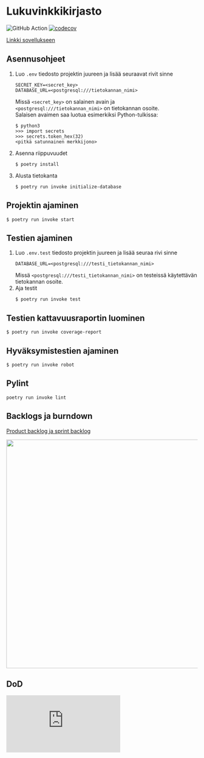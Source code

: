 # Lukuvinkkikirjasto

![GitHub Action](https://github.com/kimmomuli/Lukuvinkkikirjasto/workflows/CI/badge.svg)
[![codecov](https://codecov.io/gh/kimmomuli/Lukuvinkkikirjasto/branch/main/graph/badge.svg?token=06TFSWVEKM)](https://codecov.io/gh/kimmomuli/Lukuvinkkikirjasto)

[Linkki sovellukseen](https://lukuvinkkikirjasto2.herokuapp.com/)

## Asennusohjeet
1. Luo `.env` tiedosto projektin juureen ja lisää seuraavat rivit sinne
    ```
    SECRET_KEY=<secret_key>
    DATABASE_URL=<postgresql:///tietokannan_nimi>
    ```
    Missä `<secret_key>` on salainen avain ja `<postgresql:///tietokannan_nimi>` on tietokannan osoite.  
    Salaisen avaimen saa luotua esimerkiksi Python-tulkissa:
    ```
    $ python3
    >>> import secrets
    >>> secrets.token_hex(32)
    <pitkä satunnainen merkkijono>
    ```

2. Asenna riippuvuudet
    ```
    $ poetry install
    ```
3. Alusta tietokanta
   ```
   $ poetry run invoke initialize-database
   ```

## Projektin ajaminen
```
$ poetry run invoke start
```

## Testien ajaminen
1. Luo `.env.test` tiedosto projektin juureen ja lisää seuraa rivi sinne
    ```
    DATABASE_URL=<postgresql:///testi_tietokannan_nimi>
    ```
    Missä `<postgresql:///testi_tietokannan_nimi>` on testeissä käytettävän tietokannan osoite.  
2. Aja testit
    ```
    $ poetry run invoke test
    ```

## Testien kattavuusraportin luominen
```
$ poetry run invoke coverage-report
```

## Hyväksymistestien ajaminen
```
$ poetry run invoke robot
```

## Pylint

```
poetry run invoke lint
```

## Backlogs ja burndown
[Product backlog ja sprint backlog](https://github.com/kimmomuli/Lukuvinkkikirjasto/projects/1)

<img src="https://user-images.githubusercontent.com/80842633/161778761-6f1b80e4-c75d-4a54-beff-cd797fe3de0c.png" width="600">

## DoD
![Definition of done ](https://github.com/kimmomuli/Lukuvinkkikirjasto/blob/main/dokumentaatio/definiton_of_done.md)

